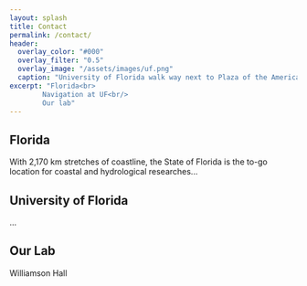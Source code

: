 ```yaml
---
layout: splash
title: Contact
permalink: /contact/
header:
  overlay_color: "#000"
  overlay_filter: "0.5"
  overlay_image: "/assets/images/uf.png"
  caption: "University of Florida walk way next to Plaza of the Americas. <i>Photo: V. Bui</i>"
excerpt: "Florida<br>
        Navigation at UF<br/>
        Our lab"
---
```


## Florida

With 2,170 km stretches of coastline, the State of Florida is the to-go location for coastal and hydrological researches...



## University of Florida
...

## Our Lab

Williamson Hall